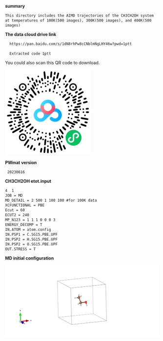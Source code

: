 **summary**
    
    This directory includes the AIMD trajectories of the CH3CH2OH system at temperatures of 100K(500 images), 300K(500 images), and 400K(500 images)

**The data cloud drive link**

      https://pan.baidu.com/s/1dN8rhPw8cCNblmNgLHY46w?pwd=1ptt
   
      Extracted code 1ptt

   You could also scan this QR code to download.

   ![Alt text](CH3_QR.png)


**PWmat version** 
    
     20230616

**CH3CH2OH etot.input**

    4  1
    JOB = MD
    MD_DETAIL = 2 500 1 100 100 #for 100K data
    XCFUNCTIONAL = PBE
    Ecut = 60
    ECUT2 = 240
    MP_N123 = 1 1 1 0 0 0 3
    ENERGY_DECOMP = T
    IN.ATOM = atom.config
    IN.PSP1 = C.SG15.PBE.UPF
    IN.PSP2 = H.SG15.PBE.UPF
    IN.PSP2 = O.SG15.PBE.UPF
    OUT.STRESS = T

**MD initial configuration**

![](/CH3CH2OH/POSCAR.png)



